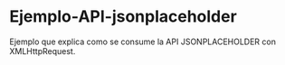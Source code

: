 # Ejemplo-API-jsonplaceholder

Ejemplo que explica como se consume la API JSONPLACEHOLDER con XMLHttpRequest.
